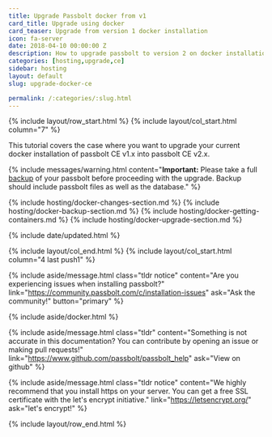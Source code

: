 ```yaml
---
title: Upgrade Passbolt docker from v1
card_title: Upgrade using docker
card_teaser: Upgrade from version 1 docker installation
icon: fa-server
date: 2018-04-10 00:00:00 Z
description: How to upgrade passbolt to version 2 on docker installations
categories: [hosting,upgrade,ce]
sidebar: hosting
layout: default
slug: upgrade-docker-ce

permalink: /:categories/:slug.html
---
```


{% include layout/row_start.html %}
{% include layout/col_start.html column="7" %}

This tutorial covers the case where you want to upgrade your current docker installation of passbolt CE v1.x into passbolt CE v2.x.

{% include messages/warning.html
    content="**Important:** Please take a full [backup](/hosting/backup-v1) of your passbolt before proceeding with the upgrade. Backup should include passbolt files as well as the database."
%}


{% include hosting/docker-changes-section.md %}
{% include hosting/docker-backup-section.md %}
{% include hosting/docker-getting-containers.md %}
{% include hosting/docker-upgrade-section.md %}

{% include date/updated.html %}

{% include layout/col_end.html %}
{% include layout/col_start.html column="4 last push1" %}

{% include aside/message.html
    class="tldr notice"
    content="Are you experiencing issues when installing passbolt?"
    link="https://community.passbolt.com/c/installation-issues"
    ask="Ask the community!"
    button="primary"
%}

{% include aside/docker.html %}

{% include aside/message.html
    class="tldr"
    content="Something is not accurate in this documentation? You can contribute by opening an issue or making pull requests!"
    link="https://www.github.com/passbolt/passbolt_help"
    ask="View on github"
%}

{% include aside/message.html
    class="tldr notice"
    content="We highly recommend that you install https on your server. You can get a free SSL certificate with the let's encrypt initiative."
    link="https://letsencrypt.org/"
    ask="let's encrypt!"
%}

{% include layout/row_end.html %}

